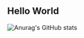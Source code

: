 ## Hello World

![Anurag's GitHub stats](https://github-readme-stats.vercel.app/api?username=talfaza&show_icons=true&theme=vue&include_all_commits=true)
